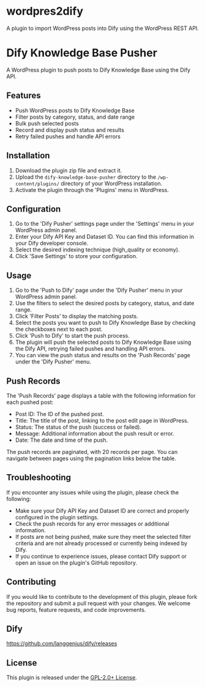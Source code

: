 # wordpres2dify
A plugin to import WordPress posts into Dify using the WordPress REST API.

# Dify Knowledge Base Pusher

A WordPress plugin to push posts to Dify Knowledge Base using the Dify API.

## Features

- Push WordPress posts to Dify Knowledge Base
- Filter posts by category, status, and date range
- Bulk push selected posts
- Record and display push status and results
- Retry failed pushes and handle API errors

## Installation

1. Download the plugin zip file and extract it.
2. Upload the `dify-knowledge-base-pusher` directory to the `/wp-content/plugins/` directory of your WordPress installation.
3. Activate the plugin through the 'Plugins' menu in WordPress.

## Configuration

1. Go to the 'Dify Pusher' settings page under the 'Settings' menu in your WordPress admin panel.
2. Enter your Dify API Key and Dataset ID. You can find this information in your Dify developer console.
3. Select the desired indexing technique (high_quality or economy).
4. Click 'Save Settings' to store your configuration.

## Usage

1. Go to the 'Push to Dify' page under the 'Dify Pusher' menu in your WordPress admin panel.
2. Use the filters to select the desired posts by category, status, and date range.
3. Click 'Filter Posts' to display the matching posts.
4. Select the posts you want to push to Dify Knowledge Base by checking the checkboxes next to each post.
5. Click 'Push to Dify' to start the push process.
6. The plugin will push the selected posts to Dify Knowledge Base using the Dify API, retrying failed pushes and handling API errors.
7. You can view the push status and results on the 'Push Records' page under the 'Dify Pusher' menu.

## Push Records

The 'Push Records' page displays a table with the following information for each pushed post:

- Post ID: The ID of the pushed post.
- Title: The title of the post, linking to the post edit page in WordPress.
- Status: The status of the push (success or failed).
- Message: Additional information about the push result or error.
- Date: The date and time of the push.

The push records are paginated, with 20 records per page. You can navigate between pages using the pagination links below the table.

## Troubleshooting

If you encounter any issues while using the plugin, please check the following:

- Make sure your Dify API Key and Dataset ID are correct and properly configured in the plugin settings.
- Check the push records for any error messages or additional information.
- If posts are not being pushed, make sure they meet the selected filter criteria and are not already processed or currently being indexed by Dify.
- If you continue to experience issues, please contact Dify support or open an issue on the plugin's GitHub repository.

## Contributing

If you would like to contribute to the development of this plugin, please fork the repository and submit a pull request with your changes. We welcome bug reports, feature requests, and code improvements.

## Dify
https://github.com/langgenius/dify/releases

## License

This plugin is released under the [GPL-2.0+ License](https://www.gnu.org/licenses/gpl-2.0.html).

